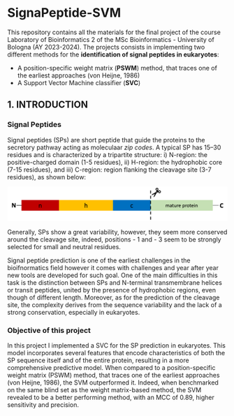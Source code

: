 # SignaPeptide-SVM

This repository contains all the materials for the final project of the course Laboratory of Bioinformatics 2 of the MSc Bioinformatics - University of Bologna (AY 2023-2024). 
The projects consists in implementing two different methods for the **identification of signal peptides in eukaryotes**: 
* A position-specific weight matrix (**PSWM**) method, that traces one of the earliest approaches (von Heijne, 1986)
* A Support Vector Machine classifier (**SVC**)

## 1. INTRODUCTION
### Signal Peptides
Signal peptides (SPs) are short peptide that guide the proteins to the secretory pathway acting as moleculaar *zip codes*. A typical SP has 15–30 residues and is characterized by a tripartite structure: i) N-region: the positive-charged domain (1-5 residues), ii) H-region: the hydrophobic core (7-15 residues), and iii) C-region: region flanking the cleavage site (3-7 residues), as shown below:

![Alt text for the image](images/signalpeptide.png)

Generally, SPs show a great variability, however, they seem more conserved around the cleavage site, indeed, positions - 1 and - 3 seem to be strongly selected for small and neutral residues.

Signal peptide prediction is one of the earliest challenges in the bioifnormatics field however it comes with challenges and year after year new tools are developed for such goal. One of the main difficulties in this task is the distinction between SPs and N-terminal transmembrane helices or transit peptides, united by the presence of hydrophobic regions, even though of different length. Moreover, as for the prediction of the cleavage site, the complexity derives from the sequence variability and the lack of a strong conservation, especially in eukaryotes.

### Objective of this project
In this project I implemented a SVC for the SP prediction in eukaryotes. This model incorporates several features that encode characteristics of both the SP sequence itself
and of the entire protein, resulting in a more comprehensive predictive model. When compared to a position-specific weight matrix (PSWM) method, that traces one of the earliest approaches (von Heijne, 1986), the SVM outperformed it. Indeed, when benchmarked on the same blind set as the weight matrix-based method, the SVM revealed to be a better performing method, with an MCC of 0.89, higher sensitivity and precision. 
